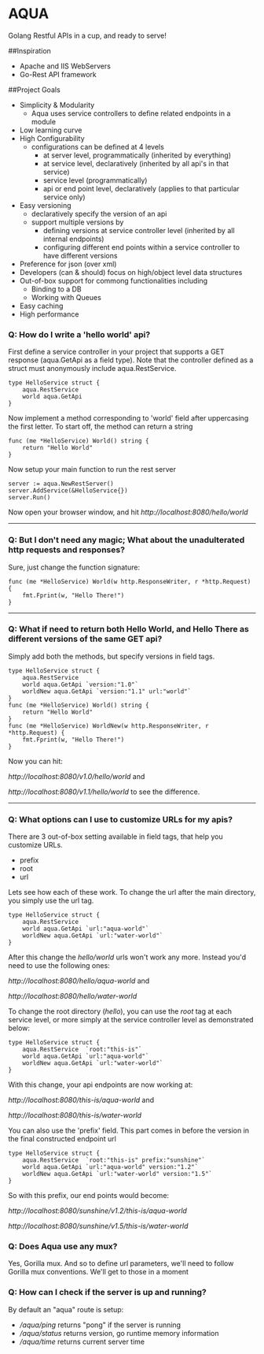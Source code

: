 # AQUA
Golang Restful APIs in a cup, and ready to serve!


##Inspiration
- Apache and IIS WebServers
- Go-Rest API framework

##Project Goals

-  Simplicity & Modularity
   -  Aqua uses service controllers to define related endpoints in a module
- Low learning curve
- High Configurability
   - configurations can be defined at 4 levels 
     - at server level, programmatically (inherited by everything)
     - at service level, declaratively (inherited by all api's in that service)
     - service level (programmatically)
     - api or end point level, declaratively (applies to that particular service only)
- Easy versioning
	- declaratively specify the version of an api
	- support multiple versions by 
	  - defining versions at service controller level (inherited by all internal endpoints)
	  - configuring different end points within a service controller to have different versions
- Preference for json (over xml)
- Developers (can & should) focus on high/object level data structures
- Out-of-box support for commong functionalities including
   - Binding to a DB
   - Working with Queues
- Easy caching
- High performance


### Q: How do I write a 'hello world' api?
First define a service controller in your project that supports a GET response (aqua.GetApi as a field type). Note that the controller defined as a struct must anonymously include aqua.RestService. 

```
type HelloService struct {
	aqua.RestService
	world aqua.GetApi
}
```

Now implement a method corresponding to 'world' field after uppercasing the first letter. To start off, the method can return a string

```
func (me *HelloService) World() string {
	return "Hello World"
}
```

Now setup your main function to run the rest server

```
server := aqua.NewRestServer()
server.AddService(&HelloService{})
server.Run()
```

Now open your browser window, and hit *http://localhost:8080/hello/world*

---

### Q: But I don't need any magic; What about the unadulterated http requests and responses?

Sure, just change the function signature:

```
func (me *HelloService) World(w http.ResponseWriter, r *http.Request) {
	fmt.Fprint(w, "Hello There!")
}
```
---
### Q: What if need to return both Hello World, and Hello There as different versions of the same GET api?

Simply add both the methods, but specify versions in field tags.

```
type HelloService struct {
	aqua.RestService
	world aqua.GetApi `version:"1.0"`
	worldNew aqua.GetApi `version:"1.1" url:"world"`
}
func (me *HelloService) World() string {
	return "Hello World"
}
func (me *HelloService) WorldNew(w http.ResponseWriter, r *http.Request) {
	fmt.Fprint(w, "Hello There!")
}
```
Now you can hit:

*http://localhost:8080/v1.0/hello/world* and

*http://localhost:8080/v1.1/hello/world* to see the difference.


---

### Q: What options can I use to customize URLs for my apis? 

There are 3 out-of-box setting available in field tags, that help you customize URLs. 

- prefix
- root
- url

Lets see how each of these work. To change the url after the main directory, you simply use the url tag.

```
type HelloService struct {
	aqua.RestService
	world aqua.GetApi `url:"aqua-world"` 
	worldNew aqua.GetApi `url:"water-world"`
}
```
After this change the *hello/world* urls won't work any more. Instead you'd need to use the following ones:

*http://localhost:8080/hello/aqua-world* and

*http://localhost:8080/hello/water-world*

To change the root directory (*hello*), you can use the *root* tag at each service level, or more simply at the service controller level as demonstrated below:

```
type HelloService struct {
	aqua.RestService  `root:"this-is"`
	world aqua.GetApi `url:"aqua-world"` 
	worldNew aqua.GetApi `url:"water-world"`
}
```

With this change, your api endpoints are now working at:

*http://localhost:8080/this-is/aqua-world* and

*http://localhost:8080/this-is/water-world*

You can also use the 'prefix' field. This part comes in before the version in the final constructed endpoint url

```
type HelloService struct {
	aqua.RestService  `root:"this-is" prefix:"sunshine"`
	world aqua.GetApi `url:"aqua-world" version:"1.2"` 
	worldNew aqua.GetApi `url:"water-world" version:"1.5"`
}
```

So with this prefix, our end points would become:

*http://localhost:8080/sunshine/v1.2/this-is/aqua-world*

*http://localhost:8080/sunshine/v1.5/this-is/water-world*


### Q: Does Aqua use any mux?

Yes, Gorilla mux. And so to define url parameters, we'll need to follow Gorilla mux conventions. We'll get to those in a moment

### Q: How can I check if the server is up and running?

By default an "aqua" route is setup:

 - */aqua/ping* returns "pong" if the server is running
 - */aqua/status* returns version, go runtime memory information
 - */aqua/time* returns current server time

